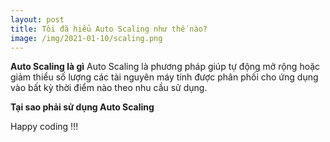 ```yaml
---
layout: post
title: Tôi đã hiểu Auto Scaling như thế nào?
image: /img/2021-01-10/scaling.png
---
```

**Auto Scaling là gì**
Auto Scaling là phương pháp giúp tự động mở rộng hoặc giảm thiểu số lượng các tài nguyên máy tính được phân phối cho ứng dụng vào bất kỳ thời điểm nào theo nhu cầu sử dụng.

**Tại sao phải sử dụng Auto Scaling**

Happy coding !!!
